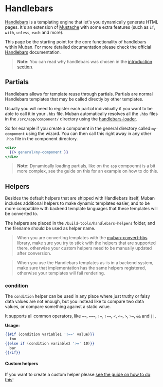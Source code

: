 # Handlebars

[Handlebars](https://handlebarsjs.com/) is a templating engine that let's you dynamically generate
HTML pages. It's an extension of [Mustache](http://mustache.github.io/) with some extra features
(such as `if`, `with`, `unless`, `each` and more).

This page be the starting point for the core functionality of handlebars within Muban. For more
detailed documentation please check the official [Handlebars](https://handlebarsjs.com/)
documentation.

> **Note:** You can read why handlebars was chosen in the
> [introduction section](./01-introduction.md#Template).

## Partials

Handlebars allows for template reuse through partials. Partials are normal Handlebars templates that
may be called directly by other templates.

Usually you will need to register each partial individually if you want to be able to call it in
your `.hbs` file. Muban automatically resolves all the `.hbs` files in the `/src/app/component/`
directory using the [handlebars-loader](https://www.npmjs.com/package/handlebars-loader).

So for example if you create a component in the general directory called `my-component` using the
wizard. You can then call this right away in any other `.hbs` file in the component directory.

```handlebars
<div>
  {{> general/my-component }}
</div>
```

> **Note:** Dynamically loading partials, like on the `app` compoennt is a bit more complex, see the
> guide on this for an example on how to do this.

## Helpers

Besides the default helpers that are shipped with Handlebars itself, Muban includes additional
helpers to make dynamic templates easier, and to be more compatible with backend template languages
that these templates will be converted to.

The helpers are placed in the `/build-tools/handlebars-helpers` folder, and the filename should be
used as helper name.

> When you are converting templates with the
> [muban-convert-hbs](https://github.com/mediamonks/muban-convert-hbs) library, make sure you try to
> stick with the helpers that are supported there, otherwise your custom helpers need to be manually
> updated after conversion.

> When you use the Handlebars templates as-is in a backend system, make sure that implementation has
> the same helpers registered, otherwise your templates will fail rendering.

### condition

The `condition` helper can be used in any place where just truthy or falsy data values are not
enough, but you instead like to compare two data values, or compare something against a static
value.

It supports all common operators, like `==`, `===`, `!=`, `!==`, `<`, `<=`, `>`, `>=`, `&&` and
`||`.

**Usage:**

```handlebars
{{#if (condition variable1 '!==' value)}}
  foo
{{else if (condition variable2 '>=' 10)}}
  bar
{{/if}}
```

#### Custom helpers

If you want to create a custom helper please
[see the guide on how to do this](./13-guides.md#Create-a-custom-helper)!
